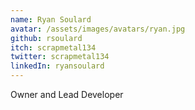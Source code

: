 ```yaml
---
name: Ryan Soulard
avatar: /assets/images/avatars/ryan.jpg
github: rsoulard
itch: scrapmetal134
twitter: scrapmetal134
linkedIn: ryansoulard
---
```

Owner and Lead Developer